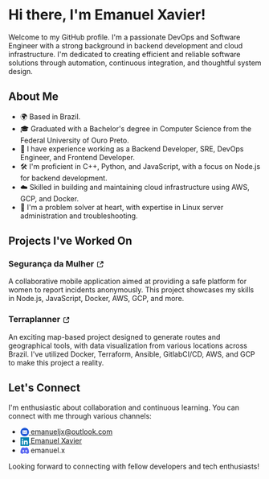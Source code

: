 # Hi there, I'm Emanuel Xavier!

Welcome to my GitHub profile. I'm a passionate DevOps and Software Engineer with a strong background in backend development and cloud infrastructure. I'm dedicated to creating efficient and reliable software solutions through automation, continuous integration, and thoughtful system design.

## About Me
- 🌍 Based in Brazil.
- 🎓 Graduated with a Bachelor's degree in Computer Science from the Federal University of Ouro Preto.
- 💼 I have experience working as a Backend Developer, SRE, DevOps Engineer, and Frontend Developer.
- 🛠️ I'm proficient in C++, Python, and JavaScript, with a focus on Node.js for backend development.
- ☁️ Skilled in building and maintaining cloud infrastructure using AWS, GCP, and Docker.
- 🔧 I'm a problem solver at heart, with expertise in Linux server administration and troubleshooting.

## Projects I've Worked On
### Segurança da Mulher [<img src="images/external-link.svg" alt="SegurancaDaMulher" style="height: 1em; vertical-align: middle;">](https://play.google.com/store/apps/details?id=com.ouvidoria.mobile&hl=pt_BR&gl=US)
A collaborative mobile application aimed at providing a safe platform for women to report incidents anonymously. This project showcases my skills in Node.js, JavaScript, Docker, AWS, GCP, and more.

### Terraplanner [<img src="images/external-link.svg" alt="Terraplanner" style="height: 1em; vertical-align: middle;">](https://terraplanner.org/)
An exciting map-based project designed to generate routes and geographical tools, with data visualization from various locations across Brazil. I've utilized Docker, Terraform, Ansible, GitlabCI/CD, AWS, and GCP to make this project a reality.

## Let's Connect
I'm enthusiastic about collaboration and continuous learning. You can connect with me through various channels:

- [<img src="images/email.svg" alt="Email" style="height: 1.2em; vertical-align: middle;"> emanueljx@outlook.com](mailto:emanueljx@outlook.com)
- [<img src="images/linkedin.svg" alt="LinkedIn" style="height: 1.2em; vertical-align: middle;"> Emanuel Xavier](https://www.linkedin.com/in/emanuel-xavier)
- <img src="images/discord.svg" alt="LinkedIn" style="height: 1.2em; vertical-align: middle;"> emanuel.x

Looking forward to connecting with fellow developers and tech enthusiasts!